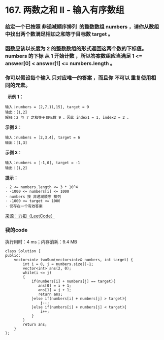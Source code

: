 # 167. 两数之和 II - 输入有序数组
### 给定一个已按照 非递减顺序排列  的整数数组 numbers ，请你从数组中找出两个数满足相加之和等于目标数 target 。
### 函数应该以长度为 2 的整数数组的形式返回这两个数的下标值。numbers 的下标 从 1 开始计数 ，所以答案数组应当满足 1 <= answer[0] < answer[1] <= numbers.length 。
### 你可以假设每个输入 只对应唯一的答案 ，而且你 不可以 重复使用相同的元素。
 
**示例 1：**
```
输入：numbers = [2,7,11,15], target = 9
输出：[1,2]
解释：2 与 7 之和等于目标数 9 。因此 index1 = 1, index2 = 2 。
```
**示例 2：**
```
输入：numbers = [2,3,4], target = 6
输出：[1,3]
```
**示例 3：**
```
输入：numbers = [-1,0], target = -1
输出：[1,2]
```

**提示：**
```
· 2 <= numbers.length <= 3 * 10^4
· -1000 <= numbers[i] <= 1000
· numbers 按 非递减顺序 排列
· -1000 <= target <= 1000
· 仅存在一个有效答案
```
[来源：力扣（LeetCode）](https://leetcode-cn.com/problems/two-sum-ii-input-array-is-sorted)

### 我的code
执行用时：4 ms；内存消耗：9.4 MB
```
class Solution {
public:
    vector<int> twoSum(vector<int>& numbers, int target) {
        int i = 0, j = numbers.size()-1;
        vector<int> ans(2, 0);
        while(i <= j)
        {
            if(numbers[i] + numbers[j] == target){
               ans[0] = i + 1;
               ans[1] = j + 1;
               return ans;
            }else if(numbers[i] + numbers[j] > target){
                j--;
            }else if(numbers[i] + numbers[j] < target){
                i++;
            }
        }
        return ans;
    }
};
```
